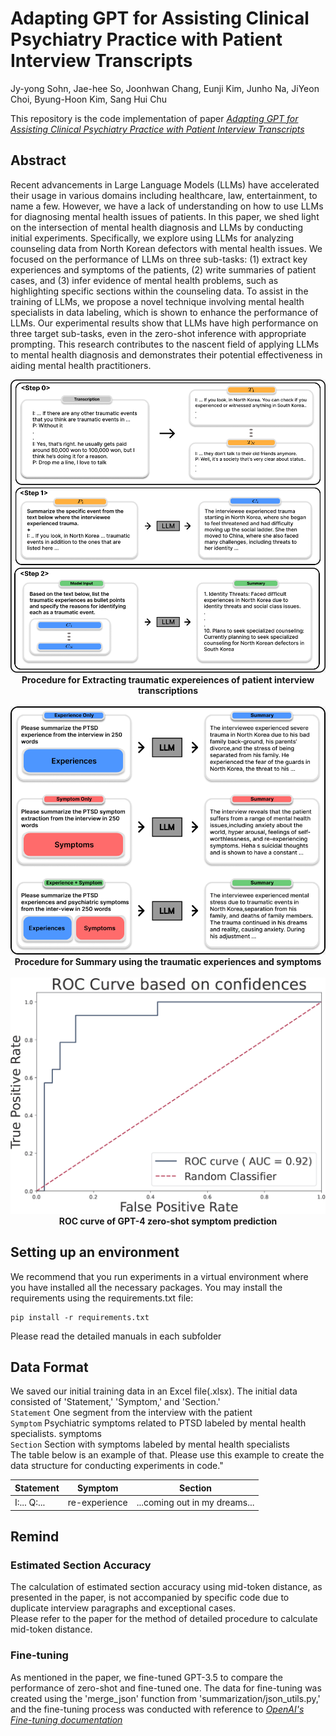 # Adapting GPT for Assisting Clinical Psychiatry Practice with Patient Interview Transcripts

Jy-yong Sohn, Jae-hee So, Joonhwan Chang, Eunji Kim, Junho Na, JiYeon Choi, Byung-Hoon Kim, Sang Hui Chu

This repository is the code implementation of paper *[Adapting GPT for Assisting Clinical Psychiatry Practice with Patient Interview Transcripts](https://openreview.net/forum?id=78TXBcyBB1)* 

## Abstract

Recent advancements in Large Language Models (LLMs) have accelerated their usage in various domains including healthcare, law, entertainment, to name a few. However, we have a lack of understanding on how to use LLMs for diagnosing mental health issues of patients. In this paper, we shed light on the intersection of mental health diagnosis and LLMs by conducting initial experiments. Specifically, we explore using LLMs for analyzing counseling data from North Korean defectors with mental health issues. We focused on the performance of LLMs on three sub-tasks: (1) extract key experiences and symptoms of the patients, (2) write summaries of patient cases, and (3) infer evidence of mental health problems, such as highlighting specific sections within the counseling data. To assist in the training of LLMs, we propose a novel technique involving mental health specialists in data labeling, which is shown to enhance the performance of LLMs. Our experimental results show that LLMs have high performance on three target sub-tasks, even in the zero-shot inference with appropriate prompting. This research contributes to the nascent field of applying LLMs to mental health diagnosis and demonstrates their potential effectiveness in aiding mental health practitioners.

<p align="center">
  <img src="imgs/Extraction.png">
  <b>Procedure for Extracting traumatic expereiences of patient interview transcriptions</b>
<br><br>
  <img src="imgs/Summarization.png">
  <b>Procedure for Summary using the traumatic experiences and symptoms</b>
<br><br>
  <img src="imgs/ROC.png">
  <b>ROC curve of GPT-4 zero-shot symptom prediction</b>
</p>

## Setting up an environment

We recommend that you run experiments in a virtual environment where you have installed all the necessary packages.
You may install the requirements using the requirements.txt file:
```
pip install -r requirements.txt
```
Please read the detailed manuals in each subfolder

## Data Format

We saved our initial training data in an Excel file(.xlsx). The initial data consisted of 'Statement,' 'Symptom,' and 'Section.'<br>
```Statement``` One segment from the interview with the patient <br>
```Symptom```  Psychiatric symptoms related to PTSD labeled by mental health specialists. symptoms <br>
```Section```  Section with symptoms labeled by mental health specialists <br>
The table below is an example of that. Please use this example to create the data structure for conducting experiments in code."

| Statement | Symptom | Section |
| --------- | --------- | --------- |
| I:... Q:...  | re-experience  | ...coming out in my dreams... |

## Remind

### Estimated Section Accuracy

The calculation of estimated section accuracy using mid-token distance, as presented in the paper, is not accompanied by specific code due to duplicate interview paragraphs and exceptional cases. <br> 
Please refer to the paper for the method of detailed procedure to calculate mid-token distance.

### Fine-tuning

As mentioned in the paper, we fine-tuned GPT-3.5 to compare the performance of zero-shot and fine-tuned one. The data for fine-tuning was created using the 'merge_json' function from 'summarization/json_utils.py,' and the fine-tuning process was conducted with reference to *[OpenAI's Fine-tuning documentation](https://platform.openai.com/docs/guides/fine-tuning)*
